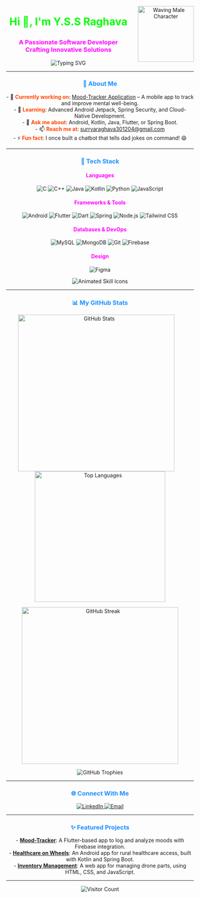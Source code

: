 <p align="center">
  <img src="https://media.giphy.com/media/v1.Y2lkPTc5MGI3NjExOTZxa3Rmb2Fsb2I5cDJocmR5c3J1d2M3YzB0c2N4a3M2d2ZiZGw5ZCZlcD12MV9pbnRlcm5hbF9naWZfYnlfaWQmY3Q9Zw/LMcUcWjY5zJ3cJ5Y8N/giphy.gif" alt="Waving Male Character" width="150" style="float:right; margin-left:20px;"/>
</p>

# <p align="center" style="color:#00FF00">Hi 👋, I'm Y.S.S Raghava</p>

### <p align="center" style="color:#FF00FF">A Passionate Software Developer Crafting Innovative Solutions</p>

<p align="center">
  <img src="https://readme-typing-svg.herokuapp.com?font=Fira+Code&size=24&pause=1000&color=FF4500&center=true&vCenter=true&width=600&lines=Android+Enthusiast;Full-Stack+Developer;Open+Source+Contributor" alt="Typing SVG"/>
</p>

---

### <p align="center" style="color:#1E90FF">🌟 About Me</p>
<p align="center">
- 🔭 <b style="color:#FF4500">Currently working on</b>: <a href="https://github.com/suryaraghava07/mood-tracker">Mood-Tracker Application</a> – A mobile app to track and improve mental well-being.<br>
- 🌱 <b style="color:#FF4500">Learning</b>: Advanced Android Jetpack, Spring Security, and Cloud-Native Development.<br>
- 💬 <b style="color:#FF4500">Ask me about</b>: Android, Kotlin, Java, Flutter, or Spring Boot.<br>
- 📫 <b style="color:#FF4500">Reach me at</b>: <a href="mailto:surryaraghava301204@gmail.com">surryaraghava301204@gmail.com</a><br>
- ⚡ <b style="color:#FF4500">Fun fact</b>: I once built a chatbot that tells dad jokes on command! 😄
</p>

---

### <p align="center" style="color:#1E90FF">🚀 Tech Stack</p>

#### <p align="center" style="color:#FF00FF">Languages</p>
<p align="center">
  <img src="https://img.shields.io/badge/-C-00FF00?style=flat-square&logo=c&logoColor=white" alt="C"/>
  <img src="https://img.shields.io/badge/-C++-00FF00?style=flat-square&logo=c%2B%2B&logoColor=white" alt="C++"/>
  <img src="https://img.shields.io/badge/-Java-FF4500?style=flat-square&logo=java&logoColor=white" alt="Java"/>
  <img src="https://img.shields.io/badge/-Kotlin-1E90FF?style=flat-square&logo=kotlin&logoColor=white" alt="Kotlin"/>
  <img src="https://img.shields.io/badge/-Python-FFFF00?style=flat-square&logo=python&logoColor=black" alt="Python"/>
  <img src="https://img.shields.io/badge/-JavaScript-FF00FF?style=flat-square&logo=javascript&logoColor=black" alt="JavaScript"/>
</p>

#### <p align="center" style="color:#FF00FF">Frameworks & Tools</p>
<p align="center">
  <img src="https://img.shields.io/badge/-Android-00FF00?style=flat-square&logo=android&logoColor=white" alt="Android"/>
  <img src="https://img.shields.io/badge/-Flutter-1E90FF?style=flat-square&logo=flutter&logoColor=white" alt="Flutter"/>
  <img src="https://img.shields.io/badge/-Dart-FF4500?style=flat-square&logo=dart&logoColor=white" alt="Dart"/>
  <img src="https://img.shields.io/badge/-Spring-FFFF00?style=flat-square&logo=spring&logoColor=white" alt="Spring"/>
  <img src="https://img.shields.io/badge/-Node.js-00FF00?style=flat-square&logo=node.js&logoColor=white" alt="Node.js"/>
  <img src="https://img.shields.io/badge/-Tailwind_CSS-FF00FF?style=flat-square&logo=tailwind-css&logoColor=white" alt="Tailwind CSS"/>
</p>

#### <p align="center" style="color:#FF00FF">Databases & DevOps</p>
<p align="center">
  <img src="https://img.shields.io/badge/-MySQL-1E90FF?style=flat-square&logo=mysql&logoColor=white" alt="MySQL"/>
  <img src="https://img.shields.io/badge/-MongoDB-00FF00?style=flat-square&logo=mongodb&logoColor=white" alt="MongoDB"/>
  <img src="https://img.shields.io/badge/-Git-FF4500?style=flat-square&logo=git&logoColor=white" alt="Git"/>
  <img src="https://img.shields.io/badge/-Firebase-FFFF00?style=flat-square&logo=firebase&logoColor=black" alt="Firebase"/>
</p>

#### <p align="center" style="color:#FF00FF">Design</p>
<p align="center">
  <img src="https://img.shields.io/badge/-Figma-FF00FF?style=flat-square&logo=figma&logoColor=white" alt="Figma"/>
</p>

<p align="center">
  <img src="https://skillicons.dev/icons?i=c,cpp,java,kotlin,python,js,android,flutter,dart,spring,nodejs,tailwind,mysql,mongodb,git,firebase,figma&perline=10&theme=dracula" alt="Animated Skill Icons"/>
</p>

---

### <p align="center" style="color:#1E90FF">📊 My GitHub Stats</p>
<p align="center">
  <img src="https://github-readme-stats.vercel.app/api?username=suryaraghava07&show_icons=true&theme=synthwave&hide_border=true&count_private=true" alt="GitHub Stats" width="420" style="display:inline-block; margin-right:20px;"/>
  <img src="https://github-readme-stats.vercel.app/api/top-langs?username=suryaraghava07&layout=compact&theme=synthwave&hide_border=true" alt="Top Languages" width="350" style="display:inline-block;"/>
</p>
<p align="center">
  <img src="https://github-readme-streak-stats.herokuapp.com/?user=suryaraghava07&theme=synthwave&hide_border=true" alt="GitHub Streak" width="420"/>
</p>
<p align="center">
  <img src="https://github-profile-trophy.vercel.app/?username=suryaraghava07&theme=synthwave&no-frame=true&margin-w=10" alt="GitHub Trophies"/>
</p>

---

### <p align="center" style="color:#1E90FF">🌐 Connect With Me</p>
<p align="center">
  <a href="https://www.linkedin.com/in/surya-raghava/" target="_blank">
    <img src="https://img.shields.io/badge/-LinkedIn-00FF00?style=flat-square&logo=linkedin&logoColor=white" alt="LinkedIn"/>
  </a>
  <a href="mailto:surryaraghava301204@gmail.com" target="_blank">
    <img src="https://img.shields.io/badge/-Email-FF4500?style=flat-square&logo=gmail&logoColor=white" alt="Email"/>
  </a>
</p>

---

### <p align="center" style="color:#1E90FF">✨ Featured Projects</p>
<p align="center">
- <b style="color:#FF4500"><a href="https://github.com/suryaraghava07/mood-tracker">Mood-Tracker</a></b>: A Flutter-based app to log and analyze moods with Firebase integration.<br>
- <b style="color:#FF4500"><a href="https://github.com/suryaraghava07/healthcare-on-wheels">Healthcare on Wheels</a></b>: An Android app for rural healthcare access, built with Kotlin and Spring Boot.<br>
- <b style="color:#FF4500"><a href="https://github.com/suryaraghava07/inventory-management">Inventory Management</a></b>: A web app for managing drone parts, using HTML, CSS, and JavaScript.
</p>

---

<p align="center">
  <img src="https://visitor-badge.laobi.icu/badge?page_id=suryaraghava07.suryaraghava07&style=flat-square&color=FF4500" alt="Visitor Count"/>
</p>
